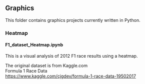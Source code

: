 ## Graphics  
This folder contains graphics projects currently written in Python.  

### Heatmap  
#### F1_dataset_Heatmap.ipynb
This is a visual analysis of 2012 F1 race results using a heatmap.  

The original dataset is from Kaggle.com  
Formula 1 Race Data  
https://www.kaggle.com/cjgdev/formula-1-race-data-19502017
